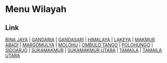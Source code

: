 # Menu Wilayah

## Link

[BINA JAYA](https://github.com/gigit-pemilu/pemilu-2024-75-gorontalo/tree/main/pileg-dpr/hitung-suara/sub/75-gorontalo/sub/01-gorontalo/sub/13-tolangohula/sub/2008-bina-jaya)
 | 
[GANDARIA](https://github.com/gigit-pemilu/pemilu-2024-75-gorontalo/tree/main/pileg-dpr/hitung-suara/sub/75-gorontalo/sub/01-gorontalo/sub/13-tolangohula/sub/2016-gandaria)
 | 
[GANDASARI](https://github.com/gigit-pemilu/pemilu-2024-75-gorontalo/tree/main/pileg-dpr/hitung-suara/sub/75-gorontalo/sub/01-gorontalo/sub/13-tolangohula/sub/2003-gandasari)
 | 
[HIMALAYA](https://github.com/gigit-pemilu/pemilu-2024-75-gorontalo/tree/main/pileg-dpr/hitung-suara/sub/75-gorontalo/sub/01-gorontalo/sub/13-tolangohula/sub/2019-himalaya)
 | 
[LAKEYA](https://github.com/gigit-pemilu/pemilu-2024-75-gorontalo/tree/main/pileg-dpr/hitung-suara/sub/75-gorontalo/sub/01-gorontalo/sub/13-tolangohula/sub/2002-lakeya)
 | 
[MAKMUR ABADI](https://github.com/gigit-pemilu/pemilu-2024-75-gorontalo/tree/main/pileg-dpr/hitung-suara/sub/75-gorontalo/sub/01-gorontalo/sub/13-tolangohula/sub/2015-makmur-abadi)
 | 
[MARGOMULYA](https://github.com/gigit-pemilu/pemilu-2024-75-gorontalo/tree/main/pileg-dpr/hitung-suara/sub/75-gorontalo/sub/01-gorontalo/sub/13-tolangohula/sub/2014-margomulya)
 | 
[MOLOHU](https://github.com/gigit-pemilu/pemilu-2024-75-gorontalo/tree/main/pileg-dpr/hitung-suara/sub/75-gorontalo/sub/01-gorontalo/sub/13-tolangohula/sub/2004-molohu)
 | 
[OMBULO TANGO](https://github.com/gigit-pemilu/pemilu-2024-75-gorontalo/tree/main/pileg-dpr/hitung-suara/sub/75-gorontalo/sub/01-gorontalo/sub/13-tolangohula/sub/2017-ombulo-tango)
 | 
[POLOHUNGO](https://github.com/gigit-pemilu/pemilu-2024-75-gorontalo/tree/main/pileg-dpr/hitung-suara/sub/75-gorontalo/sub/01-gorontalo/sub/13-tolangohula/sub/2007-polohungo)
 | 
[SIDOARJO](https://github.com/gigit-pemilu/pemilu-2024-75-gorontalo/tree/main/pileg-dpr/hitung-suara/sub/75-gorontalo/sub/01-gorontalo/sub/13-tolangohula/sub/2010-sidoarjo)
 | 
[SUKAMAKMUR](https://github.com/gigit-pemilu/pemilu-2024-75-gorontalo/tree/main/pileg-dpr/hitung-suara/sub/75-gorontalo/sub/01-gorontalo/sub/13-tolangohula/sub/2001-sukamakmur)
 | 
[SUKAMAKMUR UTARA](https://github.com/gigit-pemilu/pemilu-2024-75-gorontalo/tree/main/pileg-dpr/hitung-suara/sub/75-gorontalo/sub/01-gorontalo/sub/13-tolangohula/sub/2013-sukamakmur-utara)
 | 
[TAMAILA](https://github.com/gigit-pemilu/pemilu-2024-75-gorontalo/tree/main/pileg-dpr/hitung-suara/sub/75-gorontalo/sub/01-gorontalo/sub/13-tolangohula/sub/2009-tamaila)
 | 
[TAMAILA UTARA](https://github.com/gigit-pemilu/pemilu-2024-75-gorontalo/tree/main/pileg-dpr/hitung-suara/sub/75-gorontalo/sub/01-gorontalo/sub/13-tolangohula/sub/2018-tamaila-utara)

